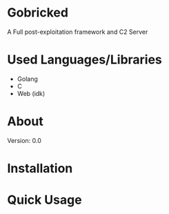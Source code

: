 # Gobricked
A Full post-exploitation framework and C2 Server
# Used Languages/Libraries
- Golang
- C
- Web (idk)
# About
Version: 0.0
# Installation
# Quick Usage